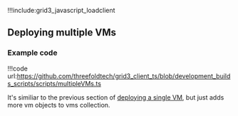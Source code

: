 !!!include:grid3_javascript_loadclient

## Deploying multiple VMs

### Example code

!!!code url:https://github.com/threefoldtech/grid3_client_ts/blob/development_builds_scripts/scripts/multipleVMs.ts

It's similiar to the previous section of [deploying a single VM](grid3_javascript_vm), but just adds more vm objects to vms collection. 